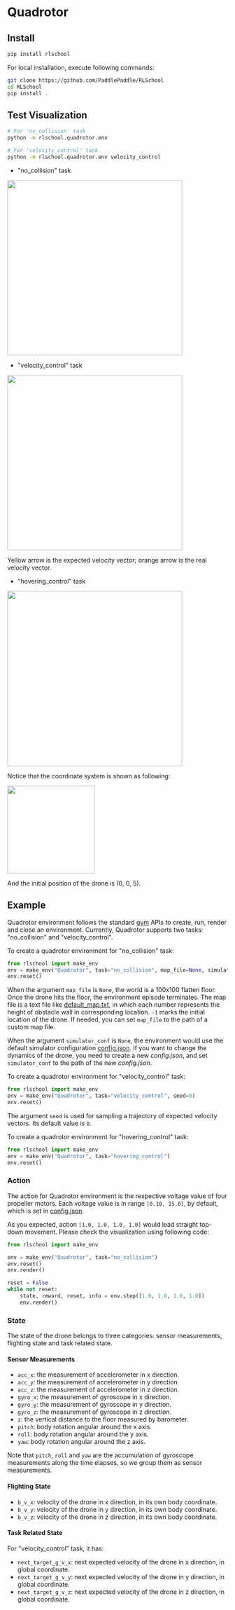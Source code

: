 # Quadrotor

## Install

```sh
pip install rlschool
```

For local installation, execute following commands:

```sh
git clone https://github.com/PaddlePaddle/RLSchool
cd RLSchool
pip install .
```

## Test Visualization

```sh
# For 'no_collision' task
python -m rlschool.quadrotor.env

# For 'velocity_control' task
python -m rlschool.quadrotor.env velocity_control
```

* "no_collision" task

<img src="demo/demo_no_collision.gif" width="400"/>

* "velocity_control" task

<img src="demo/demo_velocity_control.gif" width="400"/>

Yellow arrow is the expected velocity vector; orange arrow is the real velocity vector.

* "hovering_control" task

<img src="demo/demo_hovering_control.gif" width="400"/>

Notice that the coordinate system is shown as following:

<img src="demo/sim_coord.jpg" width="200"/>

And the initial position of the drone is (0, 0, 5).

## Example

Quadrotor environment follows the standard [gym][gym] APIs to create, run, render and close an environment. Currently, Quadrotor supports two tasks: "no_collision" and "velocity_control".

To create a quadrotor environment for "no_collision" task:

```python
from rlschool import make_env
env = make_env("Quadrotor", task="no_collision", map_file=None, simulator_conf=None)
env.reset()
```

When the argument `map_file` is `None`, the world is a 100x100 flatten floor. Once the drone hits the floor, the environment episode terminates. The map file is a text file like [default_map.txt][map_example], in which each number represents the height of obstacle wall in corresponding location. `-1` marks the initial location of the drone. If needed, you can set `map_file` to the path of a custom map file.

When the argument `simulator_conf` is `None`, the environment would use the default simulator configuration [config.json][default_sim_conf]. If you want to change the dynamics of the drone, you need to create a new _config.json_, and set `simulator_conf` to the path of the new _config.json_.

To create a quadrotor environment for "velocity_control" task:

```python
from rlschool import make_env
env = make_env("Quadrotor", task="velocity_control", seed=0)
env.reset()
```

The argument `seed` is used for sampling a trajectory of expected velocity vectors. Its default value is `0`.

To create a quadrotor environment for "hovering_control" task:

```python
from rlschool import make_env
env = make_env("Quadrotor", task="hovering_control")
env.reset()
```

### Action

The action for Quadrotor environment is the respective voltage value of four propeller motors. Each voltage value is in range `[0.10, 15.0]`, by default, which is set in [config.json](default_sim_conf).

As you expected, action `[1.0, 1.0, 1.0, 1.0]` would lead straight top-down movement. Please check the visualization using following code:

```python
from rlschool import make_env

env = make_env("Quadrotor", task="no_collision")
env.reset()
env.render()

reset = False
while not reset:
    state, reward, reset, info = env.step([1.0, 1.0, 1.0, 1.0])
    env.render()
```

### State

The state of the drone belongs to three categories: sensor measurements, flighting state and task related state.

#### Sensor Measurements

* `acc_x`: the measurement of accelerometer in x direction.
* `acc_y`: the measurement of accelerometer in y direction.
* `acc_z`: the measurement of accelerometer in z direction.
* `gyro_x`: the measurement of gyroscope in x direction.
* `gyro_y`: the measurement of gyroscope in y direction.
* `gyro_z`: the measurement of gyroscope in z direction.
* `z`: the vertical distance to the floor measured by barometer.
* `pitch`: body rotation angular around the x axis.
* `roll`: body rotation angular around the y axis.
* `yaw`: body rotation angular around the z axis.

Note that `pitch`, `roll` and `yaw` are the accumulation of gyroscope measurements along the time elapses, so we group them as sensor measurements.

#### Flighting State

* `b_v_x`: velocity of the drone in x direction, in its own body coordinate.
* `b_v_y`: velocity of the drone in y direction, in its own body coordinate.
* `b_v_z`: velocity of the drone in z direction, in its own body coordinate.

#### Task Related State

For "velocity_control" task, it has:

* `next_target_g_v_x`: next expected velocity of the drone in x direction, in global coordinate.
* `next_target_g_v_y`: next expected velocity of the drone in y direction, in global coordinate.
* `next_target_g_v_z`: next expected velocity of the drone in z direction, in global coordinate.

[gym]: https://gym.openai.com/
[map_example]: https://github.com/PaddlePaddle/RLSchool/blob/master/rlschool/quadrotor/default_map.txt
[default_sim_conf]: https://github.com/PaddlePaddle/RLSchool/blob/master/rlschool/quadrotor/config.json
